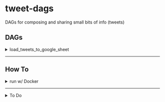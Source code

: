# tweet-dags
DAGs for composing and sharing small bits of info (tweets)


## DAGs
<details>
    <summary>load_tweets_to_google_sheet</summary>

    tasks:

    1. validate_env_variables
    2. validate_params
    3. get_tweet_scratch_dir_path
    4. validate_tweet_scrath_files
    5. get_tweet_source_info
    6. get_google_sheets_credentials
    7. check_for_existing_source_section_title_pages
    8. get_tweets_from_scratch_dir

</details>


*** 

## How To
<details>
    <summary>run w/ Docker</summary>
    
    1. update the command in `run.sh` with the correct dag name and arguments.

    2. run the following commands to build and run the docker image
    ```bash
        docker build --tag tweet_dags .
        docker run --env-file .env tweet_dags
    ```

</details>

***

<details>
    <summary>To Do</summary>

    - add `get_google_sheet_credentials()` DAG that calls the existing function of the same name 
        - add notes on how to run to get new credentials once existing credentials have expired
    - see if I can optimize `check_for_existing_source_section_title_pages()`
        - add a `source_section_title_spreadsheet_range` argument and remove as an environment variable

</details>

